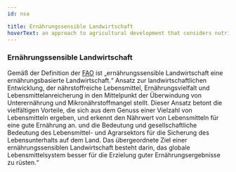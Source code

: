 ```yaml
---
id: nsa

title: Ernährungssensible Landwirtschaft
hoverText: an approach to agricultural development that considers nutritional outcomes of interventions as a priority
---
```


### Ernährungssensible Landwirtschaft

Gemäß der Definition der [FAO](https://www.fao.org/about/meetings/icn2/news-archive/news-detail/en/c/240774/) ist „ernährungssensible Landwirtschaft eine ernährungsbasierte Landwirtschaft.“ Ansatz zur landwirtschaftlichen Entwicklung, der nährstoffreiche Lebensmittel, Ernährungsvielfalt und Lebensmittelanreicherung in den Mittelpunkt der Überwindung von Unterernährung und Mikronährstoffmangel stellt. Dieser Ansatz betont die vielfältigen Vorteile, die sich aus dem Genuss einer Vielzahl von Lebensmitteln ergeben, und erkennt den Nährwert von Lebensmitteln für eine gute Ernährung an. und die Bedeutung und gesellschaftliche Bedeutung des Lebensmittel- und Agrarsektors für die Sicherung des Lebensunterhalts auf dem Land. Das übergeordnete Ziel einer ernährungssensiblen Landwirtschaft besteht darin, das globale Lebensmittelsystem besser für die Erzielung guter Ernährungsergebnisse zu rüsten.“
